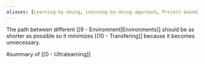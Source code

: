 ```yaml
---
aliases: [Learning-by-doing, Learning-by-doing approach, Project-based, Project-based learning]
---
```


The path between different [[9 - Environment|Environments]] should be as shorter as possible so it minimizes [[10 - Transfering]] because it becomes unnecessary.

#summary  of [[0 - Ultralearning]]